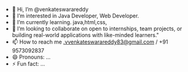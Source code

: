 - 👋 Hi, I’m @venkateswarareddy
- 👀 I’m interested in Java Developer, Web Developer.
- 🌱 I’m currently learning. java,html,css,
- 💞️ I’m looking to collaborate on  open to internships, team projects, or building real-world applications with like-minded learners."
- 📫 How to reach me .vvenkateswarareddy83@gmail.com / +91 9573092837 
- 😄 Pronouns: ...
- ⚡ Fun fact: ...

<!---
venkireddy39/venkireddy39 is a ✨ special ✨ repository because its `README.md` (this file) appears on your GitHub profile.
You can click the Preview link to take a look at your changes.
--->
